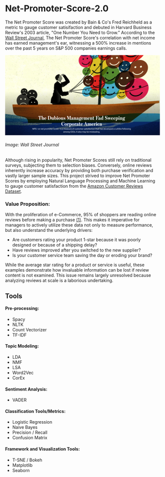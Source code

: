 # Net-Promoter-Score-2.0

The Net Promoter Score was created by Bain & Co's Fred Reichheld as a metric to gauge customer satisifaction and debuted in Harvard Business Review's 2003 article, "One Number You Need to Grow.” According to the [Wall Street Journal](https://www.wsj.com/articles/the-dubious-management-fad-sweeping-corporate-america-11557932084), The Net Promoter Score's correlation with net income has earned management's ear, witnessing a 500% increase in mentions over the past 5 years on S&P 500 companies earnings calls.

![alt text](images/nps-graphic.png)

###### *Image: Wall Street Journal*

Although rising in popularity, Net Promoter Scores still rely on traditional surveys, subjecting them to selection biases. Conversely, online reviews inherently increase accuracy by providing both purchase verification and vastly larger sample sizes. This project strived to improve Net Promoter Scores by employing Natural Language Processing and Machine Learning to gauge customer satisfaction from the [Amazon Customer Reviews Dataset](https://s3.amazonaws.com/amazon-reviews-pds/readme.html).

### Value Proposition:

With the proliferation of e-Commerce, 95% of shoppers are reading online reviews before making a purchase [(1)]. This makes it imperative for managers to actively utilize these data not only to measure performance, but also understand the underlying drivers:

* Are customers rating your product 1-star because it was poorly designed or because of a shipping delay?
* Have reviews improved after you switched to the new supplier?
* Is your customer service team saving the day or eroding your brand? 

While the average star rating for a product or service is useful, these examples demonstrate how invaluable information can be lost if review content is not examined. This issue remains largely unresolved because analyzing reviews at scale is a laborious undertaking. 

## Tools

#### Pre-processing:

* Spacy
* NLTK
* Count Vectorizer
* TF-IDF

#### Topic Modeling:

* LDA
* NMF
* LSA
* Word2Vec
* CorEx

#### Sentiment Analysis:

* VADER

#### Classification Tools/Metrics:

* Logistic Regression
* Naive Bayes
* Precision / Recall
* Confusion Matrix

#### Framework and Visualization Tools:

* T-SNE / Bokeh
* Matplotlib
* Seaborn

[(1)]:https://spiegel.medill.northwestern.edu/_pdf/Spiegel_Online%20Review_eBook_Jun2017_FINAL.pdf
